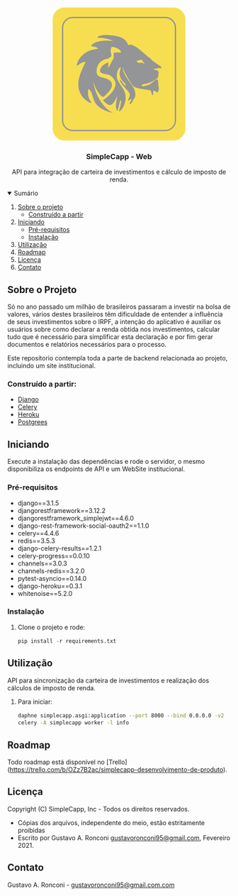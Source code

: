 <!--
*** Thanks for checking out the Best-README-Template. If you have a suggestion
*** that would make this better, please fork the repo and create a pull request
*** or simply open an issue with the tag "enhancement".
*** Thanks again! Now go create something AMAZING! :D
-->



<!-- PROJECT SHIELDS -->
<!--
*** I'm using markdown "reference style" links for readability.
*** Reference links are enclosed in brackets [ ] instead of parentheses ( ).
*** See the bottom of this document for the declaration of the reference variables
*** for contributors-url, forks-url, etc. This is an optional, concise syntax you may use.
*** https://www.markdownguide.org/basic-syntax/#reference-style-links
-->

<!-- PROJECT LOGO -->
<br />
<p align="center">
  <a href="https://github.com/othneildrew/Best-README-Template">
    <img src="static/images/icone.png" alt="Logo" width="300" height="300">
  </a>

  <h3 align="center">SimpleCapp - Web</h3>

  <p align="center">
    API para integração de carteira de investimentos e cálculo de imposto de renda.
  </p>
</p>



<!-- TABLE OF CONTENTS -->
<details open="open">
  <summary>Sumário</summary>
  <ol>
    <li>
      <a href="#about-the-project">Sobre o projeto</a>
      <ul>
        <li><a href="#built-with">Construído a partir</a></li>
      </ul>
    </li>
    <li>
      <a href="#getting-started">Iniciando</a>
      <ul>
        <li><a href="#prerequisites">Pré-requisitos</a></li>
        <li><a href="#installation">Instalação</a></li>
      </ul>
    </li>
    <li><a href="#usage">Utilização</a></li>
    <li><a href="#roadmap">Roadmap</a></li>
    <li><a href="#license">Licença</a></li>
    <li><a href="#contact">Contato</a></li>
  </ol>
</details>



<!-- ABOUT THE PROJECT -->
## Sobre o Projeto


Só no ano passado um milhão de brasileiros passaram a investir na bolsa de valores, vários destes brasileiros têm dificuldade de entender a influência de seus investimentos sobre o IRPF, a intenção do aplicativo é auxiliar os usuários sobre como declarar a renda obtida nos investimentos, calcular tudo que é necessário para simplificar esta declaração e por fim gerar documentos e relatórios necessários para o processo.

Este reposítorio contempla toda a parte de backend relacionada ao projeto, incluindo um site institucional.

### Construído a partir:

* [Django](https://www.djangoproject.com/)
* [Celery](https://docs.celeryproject.org/)
* [Heroku](https://heroku.com)
* [Postgrees](https://postgrees.org)



<!-- GETTING STARTED -->
## Iniciando

Execute a instalação das dependências e rode o servidor, o mesmo disponibiliza os endpoints de API e um WebSite institucional.

### Pré-requisitos

* django==3.1.5
* djangorestframework==3.12.2
* djangorestframework_simplejwt==4.6.0
* django-rest-framework-social-oauth2==1.1.0
* celery==4.4.6
* redis==3.5.3
* django-celery-results==1.2.1
* celery-progress==0.0.10
* channels==3.0.3
* channels-redis==3.2.0
* pytest-asyncio==0.14.0
* django-heroku==0.3.1
* whitenoise==5.2.0

### Instalação

1. Clone o projeto e rode:
   ```python
   pip install -r requirements.txt
   ```


<!-- USAGE EXAMPLES -->
## Utilização

API para sincronização da carteira de investimentos e realização dos cálculos de imposto de renda.

1. Para iniciar:
   ```sh
   daphne simplecapp.asgi:application --port 8000 --bind 0.0.0.0 -v2
   celery -A simplecapp worker -l info  
   ```


<!-- ROADMAP -->
## Roadmap

Todo roadmap está disponível no [Trello] (https://trello.com/b/OZz7B2ac/simplecapp-desenvolvimento-de-produto).



<!-- LICENSE -->
## Licença

Copyright (C) SimpleCapp, Inc - Todos os direitos reservados.
 * Cópias dos arquivos, independente do meio, estão estritamente proibidas
 * Escrito por Gustavo A. Ronconi <gustavoronconi95@gmail.com>, Fevereiro 2021.



<!-- CONTACT -->
## Contato

Gustavo A. Ronconi - gustavoronconi95@gmail.com.com



<!-- MARKDOWN LINKS & IMAGES -->
<!-- https://www.markdownguide.org/basic-syntax/#reference-style-links -->

